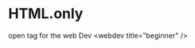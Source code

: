 # HTML.only
 open tag for the web Dev &lt;webdev  title="beginner"                                                     />
